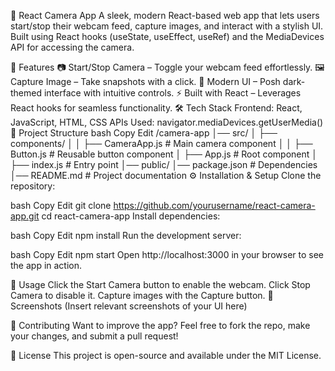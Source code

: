 🎥 React Camera App
A sleek, modern React-based web app that lets users start/stop their webcam feed, capture images, and interact with a stylish UI. Built using React hooks (useState, useEffect, useRef) and the MediaDevices API for accessing the camera.

🚀 Features
📷 Start/Stop Camera – Toggle your webcam feed effortlessly.
🖼️ Capture Image – Take snapshots with a click.
🎨 Modern UI – Posh dark-themed interface with intuitive controls.
⚡ Built with React – Leverages React hooks for seamless functionality.
🛠️ Tech Stack
Frontend: React, JavaScript, HTML, CSS
APIs Used: navigator.mediaDevices.getUserMedia()
📂 Project Structure
bash
Copy
Edit
/camera-app
│── src/
│   ├── components/
│   │   ├── CameraApp.js   # Main camera component
│   │   ├── Button.js      # Reusable button component
│   ├── App.js             # Root component
│   ├── index.js           # Entry point
│── public/
│── package.json           # Dependencies
│── README.md              # Project documentation
⚙️ Installation & Setup
Clone the repository:

bash
Copy
Edit
git clone https://github.com/yourusername/react-camera-app.git
cd react-camera-app
Install dependencies:

bash
Copy
Edit
npm install
Run the development server:

bash
Copy
Edit
npm start
Open http://localhost:3000 in your browser to see the app in action.

🎯 Usage
Click the Start Camera button to enable the webcam.
Click Stop Camera to disable it.
Capture images with the Capture button.
📸 Screenshots
(Insert relevant screenshots of your UI here)

🤝 Contributing
Want to improve the app? Feel free to fork the repo, make your changes, and submit a pull request!

📝 License
This project is open-source and available under the MIT License.

